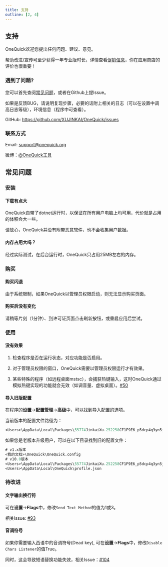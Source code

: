 ```yaml
---
title: 支持
outline: [2, 4]
---
```


## 支持

OneQuick欢迎您提出任何问题、建议、意见。

帮助改进/宣传可至少获得一年专业版时长，详情查看[促销信息](/pro#促销信息)，你在应用商店的评价也很重要！

### 遇到了问题?

您可以首先查阅[常见问题](#常见问题)，或者在Github上提Issue。

如果是反馈BUG，请说明复现步骤，必要的话附上相关的日志（可以在设置中调高日志等级），环境信息（程序中可查看）。

GitHub: <https://github.com/XUJINKAI/OneQuick/issues>

### 联系方式

Email: <support@onequick.org>

微博：[@OneQuick工具](https://weibo.com/OneQuick)

## 常见问题

### 安装

#### 下载有点大

OneQuick自带了dotnet运行时，以保证在所有用户电脑上均可用，代价就是占用的体积会大一些。

请放心，OneQuick并没有附带恶意软件，也不会收集用户数据。

#### 内存占用大吗？

经过实际测试，在后台运行时，OneQuick只占用25MB左右的内存。

### 购买

#### 购买闪退

由于系统限制，如果OneQuick以管理员权限启动，则无法显示购买页面。

#### 购买后没有变化

请稍等片刻（1分钟）、到许可证页面点击刷新按钮，或重启应用后尝试。

### 使用

#### 没有效果

1. 检查程序是否在运行状态，对应功能是否启用。

2. 对于管理员权限的窗口，OneQuick需要以管理员权限运行才有效果。

3. 某些特殊的程序（如远程桌面mstsc），会捕获热键输入，这时OneQuick通过模拟热键实现的功能就会无效（如调音量、虚拟桌面）。[#50](https://github.com/XUJINKAI/OneQuick/issues/50)

#### 导入旧版配置

在程序的**设置**->**配置管理**->**高级**中，可以找到导入配置的选项。

当前版本的配置文件路径为：

```ps
<Users>\AppData\Local\Packages\55774JinkaiXu.252258CF1F9E6_p5dcp4q3yn5jt\LocalState\profile\profile.json
```

如果您是老版本升级用户，可以在以下目录找到旧的配置文件：

```ps
# v1.x版本
<我的文档>\OneQuick\OneQuick.config
# v10.0版本
<Users>\AppData\Local\Packages\55774JinkaiXu.252258CF1F9E6_p5dcp4q3yn5jt\LocalCache\Local\OneQuick\profile.json
<Users>\AppData\Local\OneQuick\profile.json
```

### 待改进

#### 文字输出换行符

可在**设置**->**Flags**中，修改`Send Text Method`的值为1或3。

相关Issue: [#93](https://github.com/XUJINKAI/OneQuick/issues/93)

#### 音调符号

如果你需要输入西语中的音调符号(Dead key), 可在**设置**->**Flags**中，修改`Disable Chars Listener`的值True。

同时，这会导致短语替换功能失效，相关Issue：[#104](https://github.com/XUJINKAI/OneQuick/issues/104)
